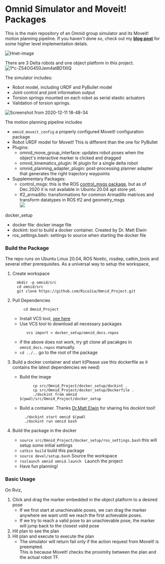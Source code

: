 # Omnid Simulator and Moveit! Packages


This is the main repository of an Omnid group simulator and its Moveit! motion planning pipeline. 
If you haven't done so, check out my [**blog post**](https://ricoruotongjia.medium.com/s-d65d8ffcc73d) for some higher level implementation detals. 

![Hnet-image](https://user-images.githubusercontent.com/39393023/101986502-bfa2c600-3c53-11eb-8a7a-8cc360877151.gif)

There are 3 Delta robots and one object platform in this project. 
![1*c-ZS4OG450Jem4atBD1XIQ](https://user-images.githubusercontent.com/39393023/101987475-eebc3600-3c59-11eb-9791-72eb11737a46.png)

The simulator includes: 
 - Robot model, including URDF and PyBullet model 
 - Joint control and joint information output   
 - Torsion springs mounted on each robot as serial elastic actuators
 - Validation of torsion springs.  

![Screenshot from 2020-12-11 18-48-34](https://user-images.githubusercontent.com/39393023/101987454-cc2a1d00-3c59-11eb-96fb-80ca5ef36e69.png)

The motion planning pipeline includes
 - `omnid_moveit_config` a properly configured Moveit! configuration package
 - Robot URDF model for Moveit! This is different than the one for PyBullet
 - Plugins:
   - omnid_move_group_interface: updates robot poses when the object's interactive marker is clicked and dragged
   - omnid_kinematics_plugin: IK plugin for a single delta robot
   - omnid_planning_adapter_plugin: post-processing planner adapter that generates the right trajectory waypoints
 - Supplementary Packages:
   - control_msgs: this is the ROS [control_msgs package](https://wiki.ros.org/control_msgs), but as of Dec.2020 it is not 
   available in Ubuntu 20.04 apt store yet. 
   - tf2_armadillo: transformations for common Armadillo matrices and transform datatypes in ROS tf2 and geometry_msgs   
 ![](https://media.giphy.com/media/6MiY7FDVTuBx0ZuSn1/giphy.gif)
 
 docker_setup
  - docker file: docker image file
  - dockint: tool to build a docker container. Created by Dr. Matt Elwin
  - ros_settings.bash: settings to source when starting the docker file
  
### Build the Package
The repo runs on Ubuntu Linux 20.04, ROS Noetic, rosdep, catkin_tools and several other prerequisites. 
As a universal way to setup the workspace, 

1. Create workspace
      ``` shell script
        mkdir -p omnid/src
        cd omnid/src
        git clone https://github.com/RicoJia/Omnid_Project.git
   ```
2. Pull Dependencies
    ```shell script
         cd Omnid_Project
    ```
   - Install VCS tool, [see here](https://github.com/dirk-thomas/vcstool)
   - Use VCS tool to download all necessary packages
        ```shell script
           vcs import < docker_setup/omnid_docs.repos
        ```
   - if the above does not work, try git clone all pacakges in ```omnid_docs.repos``` manually.   
   - ```cd ../..``` go to the root of the package

3. Build a docker container and start it(Please use this dockerfile as it contains the latest dependencies we need)
   - Build the image
      ```
            cp src/Omnid_Project/docker_setup/dockint .
            cp src/Omnid_Project/docker_setup/Dockerfile .
            ./dockint from omnid $(pwd)/src/Omnid_Project/docker_setup
       ``` 

   - Build a container. Thanks [Dr.Matt Elwin](https://robotics.northwestern.edu/people/profiles/faculty/elwin-matt.html) for sharing his dockint tool!
      ``` 
        ./dockint start omnid $(pwd)
        ./dockint run omnid bash
      ```   
    
4. Build the package in the docker  
   - ```source src/Omnid_Project/docker_setup/ros_settings.bash``` this will setup some initial settings 
   - ```catkin build``` build this package
   - ```source devel/setup.bash```   Source the workspace
   - ```roslaunch omnid omnid.launch ``` Launch the project
   - Have fun planning!


### Basic Usage
On Rviz, 
1. Click and drag the marker embedded in the object platform to a desired pose
    - If we first start at unachievable poses, we can drag the marker anywhere we want until we reach the first achievable poses.   
    - If we try to reach a valid pose to an unachievable pose, the marker will jump back to the closest valid pose
2. Hit plan to see the plan
3. Hit plan and execute to execute the plan
    - The simulator will return fail only if the action request from Moveit! is preempted.  
    This is because Moveit! checks the proximity between the plan and the actual robot TF.  